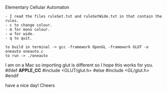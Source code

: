 Elementary Cellular Automaton

    - I read the files ruleSet.txt and ruleSetWide.txt in that contain the rules.
    - c to change colour.
    - m for mono colour.
    - w for wide.
    - q to quit.

    to build in terminal -> gcc -framework OpenGL -framework GLUT -o oneauto oneauto.c
    to run -> ./oneauto

I am on a Mac so importing glut is different so I hope this works for you.
#ifdef __APPLE_CC__
#include <GLUT/glut.h>
#else
#include <GL/glut.h>
#endif

have a nice day! Cheers  

